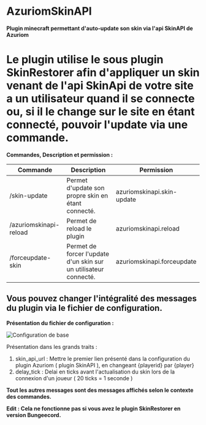 # AzuriomSkinAPI
**Plugin minecraft permettant d'auto-update son skin via l'api SkinAPI de Azuriom**

# Le plugin utilise le sous plugin SkinRestorer afin d'appliquer un skin venant de l'api SkinApi de votre site a un utilisateur quand il se connecte ou, si il le change sur le site en étant connecté, pouvoir l'update via une commande.

**Commandes, Description et permission :**

| Commande | Description | Permission |
|----------|----------|----------|
| /skin-update  | Permet d'update son propre skin en étant connecté.  | azuriomskinapi.skin-update | 
| /azuriomskinapi-reload | Permet de reload le plugin | azuriomskinapi.reload | 
| /forceupdate-skin | Permet de forcer l'update d'un skin sur un utilisateur connecté. | azuriomskinapi.forceupdate |


## Vous pouvez changer l'intégralité des messages du plugin via le fichier de configuration.

**Présentation du fichier de configuration :**

![Configuration de base](https://cdn.discordapp.com/attachments/1109918463415291944/1152636464128073850/image.png)

Présentation dans les grands traits : 

1. skin_api_url : Mettre le premier lien présenté dans la configuration du plugin Azuriom ( plugin SkinAPI ), en changeant {playerid} par {player}
2. delay_tick : Delai en ticks avant l'actualisation du skin lors de la connexion d'un joueur ( 20 ticks = 1 seconde )

**Tout les autres messages sont des messages affichés selon le contexte des commandes.**

**Edit : Cela ne fonctionne pas si vous avez le plugin SkinRestorer en version Bungeecord.**
